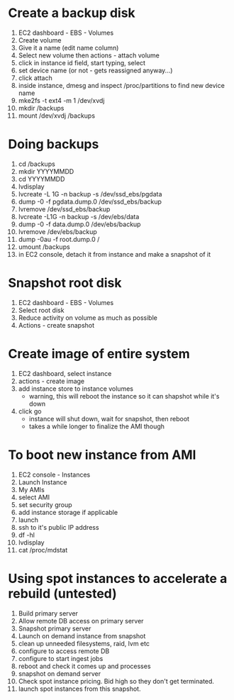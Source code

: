 # Create a backup disk

1. EC2 dashboard - EBS - Volumes
2. Create volume
3. Give it a name (edit name column)
4. Select new volume then actions - attach volume
5. click in instance id field, start typing, select
6. set device name (or not - gets reassigned anyway...)
7. click attach
8. inside instance, dmesg and inspect /proc/partitions to find new device name
9. mke2fs -t ext4 -m 1 /dev/xvdj
10. mkdir /backups
11. mount /dev/xvdj /backups

# Doing backups
1. cd /backups
2. mkdir YYYYMMDD
3. cd YYYYMMDD
4. lvdisplay
5. lvcreate -L 1G -n backup -s /dev/ssd_ebs/pgdata 
6. dump -0 -f pgdata.dump.0 /dev/ssd_ebs/backup
7. lvremove /dev/ssd_ebs/backup
8. lvcreate -L1G -n backup -s /dev/ebs/data 
9. dump -0 -f data.dump.0 /dev/ebs/backup 
10. lvremove /dev/ebs/backup
11. dump -0au -f root.dump.0 /
12. umount /backups
13. in EC2 console, detach it from instance and make a snapshot of it

# Snapshot root disk
1. EC2 dashboard - EBS - Volumes
2. Select root disk
3. Reduce activity on volume as much as possible
4. Actions - create snapshot

# Create image of entire system
1. EC2 dashboard, select instance
2. actions - create image
3. add instance store to instance volumes
    - warning, this will reboot the instance so it can shapshot while it's down
5. click go
    - instance will shut down, wait for snapshot, then reboot
    - takes a while longer to finalize the AMI though

# To boot new instance from AMI
1. EC2 console - Instances
2. Launch Instance
3. My AMIs
4. select AMI
5. set security group
6. add instance storage if applicable
7. launch
8. ssh to it's public IP address
9. df -hl
10. lvdisplay
11. cat /proc/mdstat

# Using spot instances to accelerate a rebuild (untested)
1. Build primary server
2. Allow remote DB access on primary server
3. Snapshot primary server
4. Launch on demand instance from snapshot
5. clean up unneeded filesystems, raid, lvm etc
6. configure to access remote DB
7. configure to start ingest jobs
8. reboot and check it comes up and processes
9. snapshot on demand server
10. Check spot instance pricing. Bid high so they don't get terminated.
11. launch spot instances from this snapshot.
